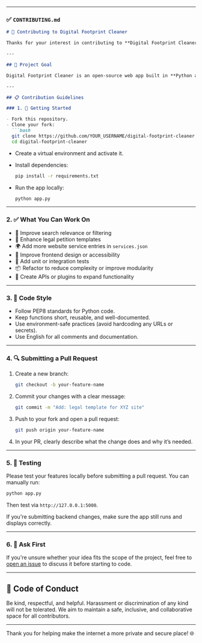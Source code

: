 
---

### ✅ `CONTRIBUTING.md`

````markdown
# 🤝 Contributing to Digital Footprint Cleaner

Thanks for your interest in contributing to **Digital Footprint Cleaner**! Your help is greatly appreciated in making this privacy-focused tool better, smarter, and more helpful to users everywhere.

---

## 🧭 Project Goal

Digital Footprint Cleaner is an open-source web app built in **Python and HTML** that helps users identify and erase their digital presence by generating automated petition requests. The project is designed to be simple, secure, and legal — with no hardcoded logic or technical debt.

---

## 📋 Contribution Guidelines

### 1. 🚀 Getting Started

- Fork this repository.
- Clone your fork:
  ```bash
  git clone https://github.com/YOUR_USERNAME/digital-footprint-cleaner.git
  cd digital-footprint-cleaner
````

* Create a virtual environment and activate it.
* Install dependencies:

  ```bash
  pip install -r requirements.txt
  ```
* Run the app locally:

  ```bash
  python app.py
  ```

---

### 2. ✅ What You Can Work On

* 🧠 Improve search relevance or filtering
* 📝 Enhance legal petition templates
* 🌍 Add more website service entries in `services.json`
* 🎨 Improve frontend design or accessibility
* 🧪 Add unit or integration tests
* 📦 Refactor to reduce complexity or improve modularity
* 🧰 Create APIs or plugins to expand functionality

---

### 3. 📁 Code Style

* Follow PEP8 standards for Python code.
* Keep functions short, reusable, and well-documented.
* Use environment-safe practices (avoid hardcoding any URLs or secrets).
* Use English for all comments and documentation.

---

### 4. 🔍 Submitting a Pull Request

1. Create a new branch:

   ```bash
   git checkout -b your-feature-name
   ```

2. Commit your changes with a clear message:

   ```bash
   git commit -m "Add: legal template for XYZ site"
   ```

3. Push to your fork and open a pull request:

   ```bash
   git push origin your-feature-name
   ```

4. In your PR, clearly describe what the change does and why it’s needed.

---

### 5. 🧪 Testing

Please test your features locally before submitting a pull request. You can manually run:

```bash
python app.py
```

Then test via `http://127.0.0.1:5000`.

If you're submitting backend changes, make sure the app still runs and displays correctly.

---

### 6. 🙋 Ask First

If you're unsure whether your idea fits the scope of the project, feel free to [open an issue](https://github.com/YOUR_USERNAME/digital-footprint-cleaner/issues) to discuss it before starting to code.

---

## 💬 Code of Conduct

Be kind, respectful, and helpful. Harassment or discrimination of any kind will not be tolerated. We aim to maintain a safe, inclusive, and collaborative space for all contributors.

---

Thank you for helping make the internet a more private and secure place! 🌐


